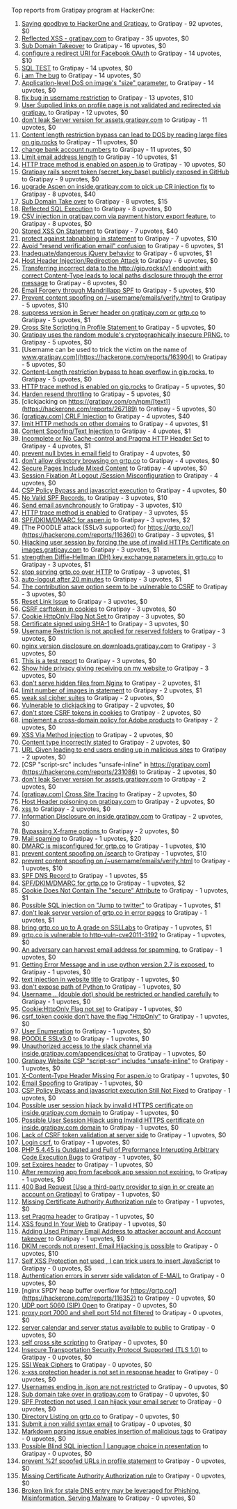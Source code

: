 Top reports from Gratipay program at HackerOne:

1. [Saying goodbye to HackerOne and Gratipay.](https://hackerone.com/reports/286728) to Gratipay - 92 upvotes, $0
2. [Reflected XSS - gratipay.com](https://hackerone.com/reports/262852) to Gratipay - 35 upvotes, $0
3. [Sub Domain Takeover](https://hackerone.com/reports/221133) to Gratipay - 16 upvotes, $0
4. [configure a redirect URI for Facebook OAuth](https://hackerone.com/reports/140432) to Gratipay - 14 upvotes, $10
5. [SQL TEST](https://hackerone.com/reports/248037) to Gratipay - 14 upvotes, $0
6. [i am The bug](https://hackerone.com/reports/284807) to Gratipay - 14 upvotes, $0
7. [Application-level DoS on image's "size" parameter.](https://hackerone.com/reports/247700) to Gratipay - 14 upvotes, $0
8. [fix bug in username restriction](https://hackerone.com/reports/128121) to Gratipay - 13 upvotes, $10
9. [User Supplied links on profile page is not validated and redirected via gratipay.](https://hackerone.com/reports/151831) to Gratipay - 12 upvotes, $0
10. [don't leak Server version for assets.gratipay.com](https://hackerone.com/reports/149710) to Gratipay - 11 upvotes, $0
11. [Content length restriction bypass can lead to DOS by reading large files on gip.rocks](https://hackerone.com/reports/203388) to Gratipay - 11 upvotes, $0
12. [change bank account numbers](https://hackerone.com/reports/90805) to Gratipay - 11 upvotes, $0
13. [Limit email address length](https://hackerone.com/reports/127995) to Gratipay - 10 upvotes, $1
14. [HTTP trace method is enabled on aspen.io](https://hackerone.com/reports/203409) to Gratipay - 10 upvotes, $0
15. [Gratipay rails secret token (secret_key_base) publicly exposed in GitHub](https://hackerone.com/reports/262620) to Gratipay - 9 upvotes, $0
16. [upgrade Aspen on inside.gratipay.com to pick up CR injection fix](https://hackerone.com/reports/143139) to Gratipay - 8 upvotes, $40
17. [Sub Domain Take over](https://hackerone.com/reports/111078) to Gratipay - 8 upvotes, $15
18. [Reflected SQL Execution](https://hackerone.com/reports/284811) to Gratipay - 8 upvotes, $0
19. [CSV injection in gratipay.com via payment history export feature.](https://hackerone.com/reports/219323) to Gratipay - 8 upvotes, $0
20. [Stored XSS On Statement](https://hackerone.com/reports/84740) to Gratipay - 7 upvotes, $40
21. [protect against tabnabbing in statement](https://hackerone.com/reports/109161) to Gratipay - 7 upvotes, $10
22. [Avoid "resend verification email" confusion](https://hackerone.com/reports/156542) to Gratipay - 6 upvotes, $1
23. [Inadequate/dangerous jQuery behavior](https://hackerone.com/reports/211149) to Gratipay - 6 upvotes, $1
24. [Host Header Injection/Redirection Attack](https://hackerone.com/reports/157465) to Gratipay - 6 upvotes, $0
25. [Transferring incorrect data to the http://gip.rocks/v1 endpoint with correct Content-Type leads to local paths disclosure through the error message](https://hackerone.com/reports/219601) to Gratipay - 6 upvotes, $0
26. [Email Forgery through Mandrillapp SPF](https://hackerone.com/reports/117097) to Gratipay - 5 upvotes, $10
27. [Prevent content spoofing on /~username/emails/verify.html](https://hackerone.com/reports/117187) to Gratipay - 5 upvotes, $10
28. [suppress version in Server header on gratipay.com or grtp.co](https://hackerone.com/reports/123742) to Gratipay - 5 upvotes, $1
29. [Cross Site Scripting In Profile Statement ](https://hackerone.com/reports/162120) to Gratipay - 5 upvotes, $0
30. [Gratipay uses the random module's cryptographically insecure PRNG.](https://hackerone.com/reports/190373) to Gratipay - 5 upvotes, $0
31. [Username can be used to trick the victim on the name of www.gratipay.com](https://hackerone.com/reports/163904) to Gratipay - 5 upvotes, $0
32. [Content-Length restriction bypass to heap overflow in gip.rocks.](https://hackerone.com/reports/214449) to Gratipay - 5 upvotes, $0
33. [HTTP trace method is enabled on gip.rocks](https://hackerone.com/reports/203384) to Gratipay - 5 upvotes, $0
34. [Harden resend throttling](https://hackerone.com/reports/108645) to Gratipay - 5 upvotes, $0
35. [clickjacking on https://gratipay.com/on/npm/[text]](https://hackerone.com/reports/267189) to Gratipay - 5 upvotes, $0
36. [[gratipay.com] CRLF Injection](https://hackerone.com/reports/79552) to Gratipay - 4 upvotes, $40
37. [limit HTTP methods on other domains](https://hackerone.com/reports/117142) to Gratipay - 4 upvotes, $1
38. [Content Spoofing/Text Injection ](https://hackerone.com/reports/154921) to Gratipay - 4 upvotes, $1
39. [Incomplete or No Cache-control and Pragma HTTP Header Set](https://hackerone.com/reports/185833) to Gratipay - 4 upvotes, $1
40. [prevent null bytes in email field](https://hackerone.com/reports/150917) to Gratipay - 4 upvotes, $0
41. [don't allow directory browsing on grtp.co](https://hackerone.com/reports/151295) to Gratipay - 4 upvotes, $0
42. [Secure Pages Include Mixed Content](https://hackerone.com/reports/185835) to Gratipay - 4 upvotes, $0
43. [Session Fixation At Logout /Session Misconfiguration](https://hackerone.com/reports/193556) to Gratipay - 4 upvotes, $0
44. [CSP Policy Bypass and javascript execution](https://hackerone.com/reports/241192) to Gratipay - 4 upvotes, $0
45. [No Valid SPF Records.](https://hackerone.com/reports/116973) to Gratipay - 3 upvotes, $10
46. [Send email asynchronously](https://hackerone.com/reports/128856) to Gratipay - 3 upvotes, $10
47. [HTTP trace method is enabled](https://hackerone.com/reports/109054) to Gratipay - 3 upvotes, $5
48. [SPF/DKIM/DMARC for aspen.io](https://hackerone.com/reports/117159) to Gratipay - 3 upvotes, $2
49. [The POODLE attack (SSLv3 supported) for https://grtp.co/](https://hackerone.com/reports/116360) to Gratipay - 3 upvotes, $1
50. [Hijacking user session by forcing the use of  invalid HTTPs Certificate on images.gratipay.com](https://hackerone.com/reports/124976) to Gratipay - 3 upvotes, $1
51. [strengthen Diffie-Hellman (DH) key exchange parameters in grtp.co](https://hackerone.com/reports/117458) to Gratipay - 3 upvotes, $1
52. [stop serving grtp.co over HTTP](https://hackerone.com/reports/117330) to Gratipay - 3 upvotes, $1
53. [auto-logout after 20 minutes](https://hackerone.com/reports/123897) to Gratipay - 3 upvotes, $1
54. [The contribution save option seem to be vulnerable to CSRF](https://hackerone.com/reports/151827) to Gratipay - 3 upvotes, $0
55. [Reset Link Issue](https://hackerone.com/reports/161918) to Gratipay - 3 upvotes, $0
56. [CSRF csrftoken in cookies](https://hackerone.com/reports/174228) to Gratipay - 3 upvotes, $0
57. [Cookie HttpOnly Flag Not Set ](https://hackerone.com/reports/190194) to Gratipay - 3 upvotes, $0
58. [Certificate signed using SHA-1](https://hackerone.com/reports/190015) to Gratipay - 3 upvotes, $0
59. [Username Restriction is not applied for reserved folders](https://hackerone.com/reports/163949) to Gratipay - 3 upvotes, $0
60. [nginx version disclosure on downloads.gratipay.com](https://hackerone.com/reports/157507) to Gratipay - 3 upvotes, $0
61. [This is a test report](https://hackerone.com/reports/151165) to Gratipay - 3 upvotes, $0
62. [Show hide privacy giving receiving on my website ](https://hackerone.com/reports/262088) to Gratipay - 3 upvotes, $0
63. [don't serve hidden files from Nginx](https://hackerone.com/reports/120026) to Gratipay - 2 upvotes, $1
64. [limit number of images in statement](https://hackerone.com/reports/117739) to Gratipay - 2 upvotes, $1
65. [weak ssl cipher suites](https://hackerone.com/reports/76303) to Gratipay - 2 upvotes, $0
66. [Vulnerable to clickjacking](https://hackerone.com/reports/123782) to Gratipay - 2 upvotes, $0
67. [don't store CSRF tokens in cookies](https://hackerone.com/reports/140377) to Gratipay - 2 upvotes, $0
68. [implement a cross-domain policy for Adobe products](https://hackerone.com/reports/90778) to Gratipay - 2 upvotes, $0
69. [XSS Via Method injection](https://hackerone.com/reports/161621) to Gratipay - 2 upvotes, $0
70. [Content type incorrectly stated](https://hackerone.com/reports/190964) to Gratipay - 2 upvotes, $0
71. [URL Given leading to end users ending up in malicious sites](https://hackerone.com/reports/209821) to Gratipay - 2 upvotes, $0
72. [CSP "script-src" includes "unsafe-inline" in https://gratipay.com](https://hackerone.com/reports/231086) to Gratipay - 2 upvotes, $0
73. [don't leak Server version for assets.gratipay.com](https://hackerone.com/reports/151302) to Gratipay - 2 upvotes, $0
74. [[gratipay.com] Cross Site Tracing](https://hackerone.com/reports/152834) to Gratipay - 2 upvotes, $0
75. [Host Header poisoning on gratipay.com](https://hackerone.com/reports/158482) to Gratipay - 2 upvotes, $0
76. [xss ](https://hackerone.com/reports/262005) to Gratipay - 2 upvotes, $0
77. [Information Disclosure on inside.gratipay.com](https://hackerone.com/reports/267213) to Gratipay - 2 upvotes, $0
78. [Bypassing X-frame options ](https://hackerone.com/reports/283951) to Gratipay - 2 upvotes, $0
79. [Mail spaming](https://hackerone.com/reports/87531) to Gratipay - 1 upvotes, $20
80. [DMARC is misconfigured for grtp.co](https://hackerone.com/reports/117325) to Gratipay - 1 upvotes, $10
81. [prevent content spoofing on /search](https://hackerone.com/reports/115284) to Gratipay - 1 upvotes, $10
82. [prevent content spoofing on /~username/emails/verify.html](https://hackerone.com/reports/126010) to Gratipay - 1 upvotes, $10
83. [SPF DNS Record ](https://hackerone.com/reports/115275) to Gratipay - 1 upvotes, $5
84. [SPF/DKIM/DMARC for grtp.co](https://hackerone.com/reports/117149) to Gratipay - 1 upvotes, $2
85. [Cookie Does Not Contain The "secure" Attribute](https://hackerone.com/reports/123849) to Gratipay - 1 upvotes, $1
86. [Possible SQL injection on "Jump to twitter"](https://hackerone.com/reports/81701) to Gratipay - 1 upvotes, $1
87. [don't leak server version of grtp.co in error pages](https://hackerone.com/reports/136720) to Gratipay - 1 upvotes, $1
88. [bring grtp.co up to A grade on SSLLabs](https://hackerone.com/reports/131065) to Gratipay - 1 upvotes, $1
89. [grtp.co is vulnerable to http-vuln-cve2011-3192](https://hackerone.com/reports/112687) to Gratipay - 1 upvotes, $0
90. [An adversary can harvest email address for spamming.](https://hackerone.com/reports/128035) to Gratipay - 1 upvotes, $0
91. [Getting Error Message and in use python version 2.7 is exposed.](https://hackerone.com/reports/128041) to Gratipay - 1 upvotes, $0
92. [text injection in website title](https://hackerone.com/reports/128764) to Gratipay - 1 upvotes, $0
93. [don't expose path of Python ](https://hackerone.com/reports/138659) to Gratipay - 1 upvotes, $0
94. [Username .. (double dot) should be restricted or handled carefully](https://hackerone.com/reports/152477) to Gratipay - 1 upvotes, $0
95. [Cookie:HttpOnly Flag not set](https://hackerone.com/reports/157563) to Gratipay - 1 upvotes, $0
96. [csrf_token cookie don't have the flag "HttpOnly"](https://hackerone.com/reports/123900) to Gratipay - 1 upvotes, $0
97. [User Enumeration](https://hackerone.com/reports/192986) to Gratipay - 1 upvotes, $0
98. [POODLE SSLv3.0](https://hackerone.com/reports/219499) to Gratipay - 1 upvotes, $0
99. [Unauthorized access to the slack channel via inside.gratipay.com/appendices/chat](https://hackerone.com/reports/226648) to Gratipay - 1 upvotes, $0
100. [Gratipay Website CSP "script-scr" includes "unsafe-inline"](https://hackerone.com/reports/231510) to Gratipay - 1 upvotes, $0
101. [X-Content-Type Header Missing For aspen.io](https://hackerone.com/reports/118033) to Gratipay - 1 upvotes, $0
102. [Email Spoofing](https://hackerone.com/reports/240987) to Gratipay - 1 upvotes, $0
103. [CSP Policy Bypass and javascript execution Still Not Fixed](https://hackerone.com/reports/241341) to Gratipay - 1 upvotes, $0
104. [Possible user session hijack by invalid HTTPS certificate on inside.gratipay.com domain](https://hackerone.com/reports/241892) to Gratipay - 1 upvotes, $0
105. [Possible User Session Hijack using Invalid HTTPS certificate on inside.gratipay.com domain](https://hackerone.com/reports/242622) to Gratipay - 1 upvotes, $0
106. [Lack of CSRF token validation at server side](https://hackerone.com/reports/163815) to Gratipay - 1 upvotes, $0
107. [Login csrf.](https://hackerone.com/reports/117195) to Gratipay - 1 upvotes, $0
108. [PHP 5.4.45 is Outdated and Full of Preformance Interupting Arbitrary Code Execution Bugs](https://hackerone.com/reports/131452) to Gratipay - 1 upvotes, $0
109. [set Expires header](https://hackerone.com/reports/145207) to Gratipay - 1 upvotes, $0
110. [After removing app from facebook app session not expiring.](https://hackerone.com/reports/129209) to Gratipay - 1 upvotes, $0
111. [400 Bad Request [Use a third-party provider to sign in or create an account on Gratipay]](https://hackerone.com/reports/267212) to Gratipay - 1 upvotes, $0
112. [Missing Certificate Authority Authorization rule](https://hackerone.com/reports/261706) to Gratipay - 1 upvotes, $0
113. [set Pragma header](https://hackerone.com/reports/145206) to Gratipay - 1 upvotes, $0
114. [XSS found In Your Web](https://hackerone.com/reports/164922) to Gratipay - 1 upvotes, $0
115. [Adding Used Primary Email Address to attacker account and Account takeover](https://hackerone.com/reports/273647) to Gratipay - 1 upvotes, $0
116. [DKIM records not present, Email Hijacking is possible](https://hackerone.com/reports/84287) to Gratipay - 0 upvotes, $10
117. [Self XSS Protection not used , I can trick users to insert JavaScript](https://hackerone.com/reports/76307) to Gratipay - 0 upvotes, $5
118. [Authentication errors in server side validaton of E-MAIL](https://hackerone.com/reports/80883) to Gratipay - 0 upvotes, $0
119. [nginx SPDY heap buffer overflow for https://grtp.co/](https://hackerone.com/reports/116352) to Gratipay - 0 upvotes, $0
120. [UDP port 5060 (SIP) Open](https://hackerone.com/reports/116774) to Gratipay - 0 upvotes, $0
121. [proxy port 7000 and shell port 514 not filtered](https://hackerone.com/reports/116618) to Gratipay - 0 upvotes, $0
122. [server calendar and server status available to public](https://hackerone.com/reports/116621) to Gratipay - 0 upvotes, $0
123. [self cross site scripting](https://hackerone.com/reports/245762) to Gratipay - 0 upvotes, $0
124. [Insecure Transportation Security Protocol Supported (TLS 1.0)](https://hackerone.com/reports/163812) to Gratipay - 0 upvotes, $0
125. [SSl Weak Ciphers](https://hackerone.com/reports/244070) to Gratipay - 0 upvotes, $0
126. [x-xss protection header is not set in response header](https://hackerone.com/reports/162336) to Gratipay - 0 upvotes, $0
127. [Usernames ending in .json are not restricted](https://hackerone.com/reports/161935) to Gratipay - 0 upvotes, $0
128. [Sub domain take over in gratipay.com](https://hackerone.com/reports/257331) to Gratipay - 0 upvotes, $0
129. [SPF Protection not used, I can hijack your email server](https://hackerone.com/reports/93157) to Gratipay - 0 upvotes, $0
130. [Directory Listing on grtp.co](https://hackerone.com/reports/109116) to Gratipay - 0 upvotes, $0
131. [Submit a non valid syntax email](https://hackerone.com/reports/131053) to Gratipay - 0 upvotes, $0
132. [Markdown parsing issue enables insertion of malicious tags](https://hackerone.com/reports/116512) to Gratipay - 0 upvotes, $0
133. [Possible Blind SQL injection | Language choice in presentation](https://hackerone.com/reports/131047) to Gratipay - 0 upvotes, $0
134. [prevent %2f spoofed URLs in profile statement](https://hackerone.com/reports/128910) to Gratipay - 0 upvotes, $0
135. [Missing Certificate Authority Authorization rule](https://hackerone.com/reports/260928) to Gratipay - 0 upvotes, $0
136. [Broken link for stale DNS entry may be leveraged for Phishing, Misinformation, Serving Malware](https://hackerone.com/reports/279351) to Gratipay - 0 upvotes, $0
